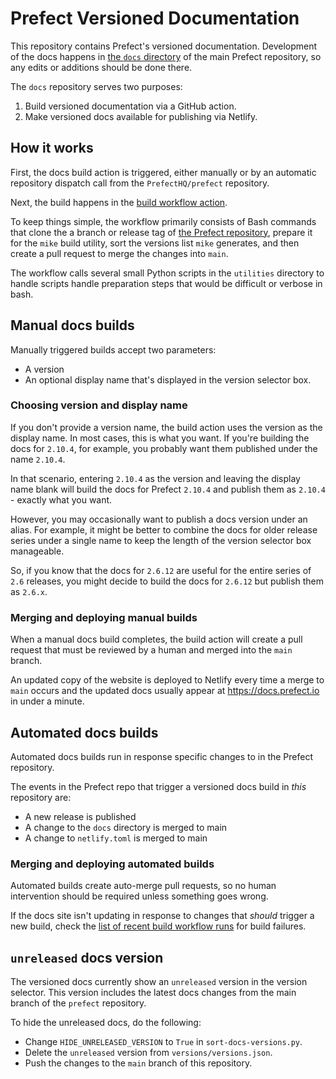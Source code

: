 # Prefect Versioned Documentation

This repository contains Prefect's versioned documentation. Development of the docs 
happens in [the `docs` directory](https://github.com/PrefectHQ/prefect/tree/main/docs) 
of the main Prefect repository, so any edits or additions should be done there.

The `docs` repository serves two purposes:
1. Build versioned documentation via a GitHub action. 
2. Make versioned docs available for publishing via Netlify. 

## How it works

First, the docs build action is triggered, either manually or by an automatic 
repository dispatch call from the `PrefectHQ/prefect` repository.

Next, the build happens in the [build workflow action](https://github.com/PrefectHQ/docs/blob/main/.github/workflows/build-docs.yaml).

To keep things simple, the workflow primarily consists of Bash commands that clone the a
branch or release tag of [the Prefect repository](https://github.com/PrefectHQ/prefect),
prepare it for the `mike` build utility, sort the versions list `mike` generates, and 
then create a pull request to merge the changes into `main`.

The workflow calls several small Python scripts in the `utilities` directory to handle
scripts handle preparation steps that would be difficult or verbose in bash.

## Manual docs builds
Manually triggered builds accept two parameters: 
  - A version
  - An optional display name that's displayed in the version selector box.

### Choosing version and display name
If you don't provide a version name, the build action uses the version as the display 
name. In most cases, this is what you want. If you're building the docs for `2.10.4`, 
for example, you probably want them published under the name `2.10.4`. 

In that scenario, entering `2.10.4` as the version and leaving the display name blank 
will build the docs for Prefect `2.10.4` and publish them as `2.10.4` - exactly what 
you want.

However, you may occasionally want to publish a docs version under an alias. 
For example, it might be better to combine the docs for older release series under a 
single name to keep the length of the version selector box manageable.

So, if you know that the docs for `2.6.12` are useful for the entire series of `2.6` 
releases, you might decide to build the docs for `2.6.12` but publish them as `2.6.x`.

### Merging and deploying manual builds
When a manual docs build completes, the build action will create a pull request that
must be reviewed by a human and merged into the `main` branch. 

An updated copy of the website is deployed to Netlify every time a merge to `main` 
occurs and the updated docs usually appear at https://docs.prefect.io in under a minute.

## Automated docs builds
Automated docs builds run in response specific changes to in the Prefect repository. 

The events in the Prefect repo that trigger a versioned docs build in _this_ repository
are:
- A new release is published
- A change to the `docs` directory is merged to main
- A change to `netlify.toml` is merged to main


### Merging and deploying automated builds
Automated builds create auto-merge pull requests, so no human intervention should be 
required unless something goes wrong. 

If the docs site isn't updating in response to 
changes that _should_ trigger a new build, check the [list of recent build workflow
runs](https://github.com/PrefectHQ/docs/actions/workflows/build-docs.yaml) for build failures.

## `unreleased` docs version
The versioned docs currently show an `unreleased` version in the version selector. 
This version includes the latest docs changes from the main branch of the `prefect` 
repository. 

To hide the unreleased docs, do the following:
- Change `HIDE_UNRELEASED_VERSION` to `True` in `sort-docs-versions.py`.
- Delete the `unreleased` version from `versions/versions.json`.
- Push the changes to the `main` branch of this repository.